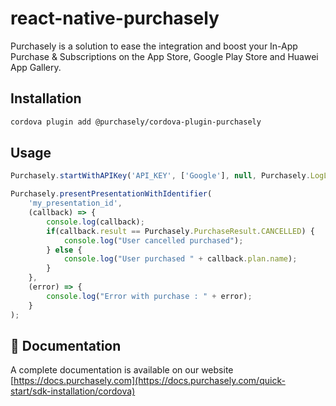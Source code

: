 # react-native-purchasely

Purchasely is a solution to ease the integration and boost your In-App Purchase & Subscriptions on the App Store, Google Play Store and Huawei App Gallery.

## Installation

```sh
cordova plugin add @purchasely/cordova-plugin-purchasely
```

## Usage

```js
Purchasely.startWithAPIKey('API_KEY', ['Google'], null, Purchasely.LogLevel.DEBUG, false);

Purchasely.presentPresentationWithIdentifier(
    'my_presentation_id',
    (callback) => {
        console.log(callback);
        if(callback.result == Purchasely.PurchaseResult.CANCELLED) {
            console.log("User cancelled purchased");
        } else {
            console.log("User purchased " + callback.plan.name);
        }
    },
    (error) => {
        console.log("Error with purchase : " + error);
    }
);
```

## 🏁 Documentation

A complete documentation is available on our website [https://docs.purchasely.com](https://docs.purchasely.com/quick-start/sdk-installation/cordova)
